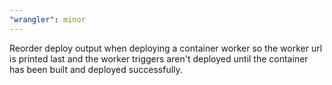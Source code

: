 ```yaml
---
"wrangler": minor
---
```


Reorder deploy output when deploying a container worker so the worker url is printed last and the worker triggers aren't deployed until the container has been built and deployed successfully.

